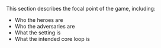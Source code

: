 This section describes the focal point of the game, including:
* Who the heroes are
* Who the adversaries are
* What the setting is 
* What the intended core loop is